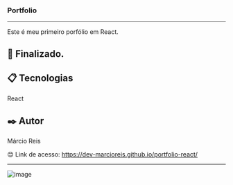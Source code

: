 ### Portfolio

---

Este é meu primeiro porfólio em React.

## 🚀 Finalizado.

## 📋 Tecnologias
React

## ✒️ Autor
Márcio Reis

😊 Link de acesso: https://dev-marcioreis.github.io/portfolio-react/

---
![image](https://user-images.githubusercontent.com/122680054/212698949-4c0ca5b1-5961-449d-b514-821852e7defc.png)

